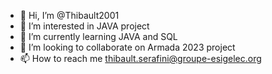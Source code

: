 - 👋 Hi, I’m @Thibault2001
- 👀 I’m interested in JAVA project
- 🌱 I’m currently learning JAVA and SQL
- 💞️ I’m looking to collaborate on Armada 2023 project
- 📫 How to reach me thibault.serafini@groupe-esigelec.org

<!---
Thibault2001/Thibault2001 is a ✨ special ✨ repository because its `README.md` (this file) appears on your GitHub profile.
You can click the Preview link to take a look at your changes.
--->
